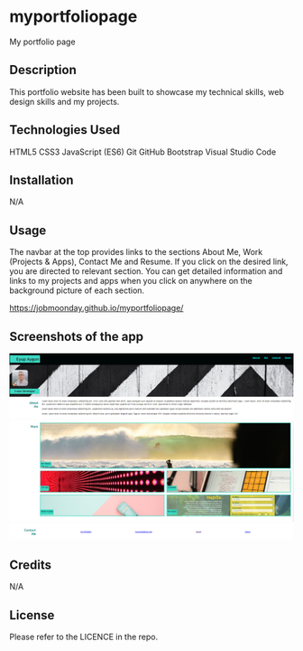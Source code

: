 # myportfoliopage
My portfolio page

## Description

This portfolio website has been built to showcase my technical skills, web design skills and my projects.


## Technologies Used
HTML5
CSS3
JavaScript (ES6)
Git
GitHub
Bootstrap
Visual Studio Code


## Installation

N/A

## Usage

The navbar at the top provides links to the sections About Me, Work (Projects & Apps), Contact Me and Resume. If you click on the desired link, you are directed to relevant section. You can get detailed information and links to my projects and apps when you click on anywhere on the background picture of each 
section.

https://jobmoonday.github.io/myportfoliopage/

## Screenshots of the app
![alt text](Screenshot_1.png)
![alt text](Screenshot_2.png)
![alt text](Screenshot_3.png)
 

## Credits

N/A

## License

Please refer to the LICENCE in the repo.
